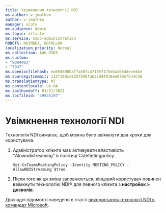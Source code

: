 ```yaml
---
title: Увімкнення технології NDI
ms.author: v-jmathew
author: v-jmathew
manager: scotv
ms.audience: Admin
ms.topic: article
ms.service: o365-administration
ROBOTS: NOINDEX, NOFOLLOW
localization_priority: Normal
ms.collection: Adm_O365
ms.custom:
- "9004403"
- "7947"
ms.openlocfilehash: ea694898baffa50fca71957175eba3664dece44e
ms.sourcegitcommit: 112f18dce8257b98fab32d44910ee879efb44cb8
ms.translationtype: MT
ms.contentlocale: uk-UA
ms.lasthandoff: 01/21/2021
ms.locfileid: "49935197"
---
```

# <a name="turn-on-ndi-technology"></a>Увімкнення технології NDI

Технологія NDI вимагає, щоб можна було ввімкнути два кроки для користувача.

1. Адміністратор клієнта має активувати властивість "Alowndistreaming" в політиці Cstefietingpolicy.

    `Set-CsTeamsMeetingPolicy -Identity MEETING_POLICY -AllowNDIStreaming $true`

2. Після того як ця зміна заповнюється, кінцевий користувач повинен ввімкнути технологію NDI® для певного клієнта з **настройок > дозволів**.

Докладні відомості наведено в статті [використання технології NDI в командах Microsoft](https://docs.microsoft.com/microsoftteams/use-ndi-in-meetings).
